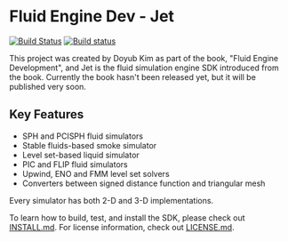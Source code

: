 # Fluid Engine Dev - Jet

[![Build Status](https://travis-ci.org/doyubkim/fluid-engine-dev.svg?branch=master)](https://travis-ci.org/doyubkim/fluid-engine-dev) [![Build status](https://ci.appveyor.com/api/projects/status/kulihlhy43vbwou6/branch/master?svg=true)](https://ci.appveyor.com/project/doyubkim/fluid-engine-dev/branch/master)

This project was created by Doyub Kim as part of the book, "Fluid Engine Development", and Jet is the fluid simulation engine SDK introduced from the book. Currently the book hasn't been released yet, but it will be published very soon.

## Key Features
* SPH and PCISPH fluid simulators
* Stable fluids-based smoke simulator
* Level set-based liquid simulator
* PIC and FLIP fluid simulators
* Upwind, ENO and FMM level set solvers
* Converters between signed distance function and triangular mesh

Every simulator has both 2-D and 3-D implementations.

To learn how to build, test, and install the SDK, please check out [INSTALL.md](https://github.com/doyubkim/fluid-engine-dev/blob/master/INSTALL.md). For license information, check out [LICENSE.md](https://github.com/doyubkim/fluid-engine-dev/blob/master/LICENSE.md).
